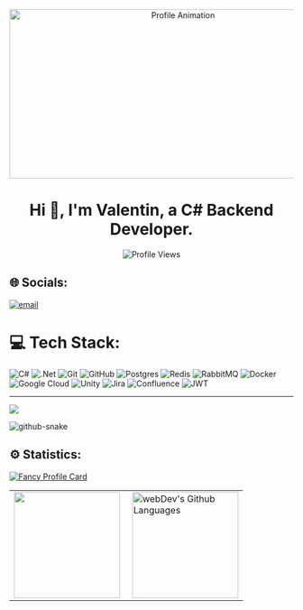 <div align="center">
    <img src="https://user-images.githubusercontent.com/74038190/225813708-98b745f2-7d22-48cf-9150-083f1b00d6c9.gif" alt="Profile Animation" width="600" height="300">
</div>

<div align="center">
    <h1>Hi 👋, I'm Valentin, a C# Backend Developer.</h1>
</div>

<p align="center">
    <img src="https://komarev.com/ghpvc/?username=valentinedfl&label=Profile%20views&color=0e75b6&style=flat" alt="Profile Views">
</p>

## 🌐 Socials:
[![email](https://img.shields.io/badge/Email-D14836?logo=gmail&logoColor=white)](mailto:zolotuhavalentin@gmail.com) 

# 💻 Tech Stack:
![C#](https://img.shields.io/badge/c%23-%23239120.svg?style=for-the-badge&logo=csharp&logoColor=white) ![.Net](https://img.shields.io/badge/.NET-5C2D91?style=for-the-badge&logo=.net&logoColor=white) ![Git](https://img.shields.io/badge/git-%23F05033.svg?style=for-the-badge&logo=git&logoColor=white) ![GitHub](https://img.shields.io/badge/github-%23121011.svg?style=for-the-badge&logo=github&logoColor=white) ![Postgres](https://img.shields.io/badge/postgres-%23316192.svg?style=for-the-badge&logo=postgresql&logoColor=white) ![Redis](https://img.shields.io/badge/redis-%23DD0031.svg?style=for-the-badge&logo=redis&logoColor=white) ![RabbitMQ](https://img.shields.io/badge/rabbitmq-FF6600?style=for-the-badge&logo=rabbitmq&logoColor=white) ![Docker](https://img.shields.io/badge/docker-%230db7ed.svg?style=for-the-badge&logo=docker&logoColor=white) ![Google Cloud](https://img.shields.io/badge/GoogleCloud-%234285F4.svg?style=for-the-badge&logo=google-cloud&logoColor=white) ![Unity](https://img.shields.io/badge/unity-%23000000.svg?style=for-the-badge&logo=unity&logoColor=white) ![Jira](https://img.shields.io/badge/jira-%230A0FFF.svg?style=for-the-badge&logo=jira&logoColor=white) ![Confluence](https://img.shields.io/badge/confluence-%23172BF4.svg?style=for-the-badge&logo=confluence&logoColor=white)
![JWT](https://img.shields.io/badge/JWT-black?style=for-the-badge&logo=JSON%20web%20tokens)

---
[![](https://visitcount.itsvg.in/api?id=ValentineDFL&icon=0&color=0)](https://visitcount.itsvg.in)

<picture>
  <source media="(prefers-color-scheme: dark)" srcset="https://raw.githubusercontent.com/tobiasmeyhoefer/tobiasmeyhoefer/output/github-snake-dark.svg" />
  <source media="(prefers-color-scheme: light)" srcset="https://raw.githubusercontent.com/tobiasmeyhoefer/tobiasmeyhoefer/output/github-snake.svg" />
  <img alt="github-snake" src="https://raw.githubusercontent.com/tobiasmeyhoefer/tobiasmeyhoefer/output/github-snake.svg" />
</picture>

## ⚙️ Statistics:

[![Fancy Profile Card](https://fancy-readme-stats.vercel.app/api?username=ValentineDFL&theme=forest_winter&footer=&show_icons=true&title=ValentineDFL&description=Backend-developer&include_all_commits=true&show_icons=true)](https://github.com/maximjsx/fancy-readme-stats)

<table>
  <tr>
    <td>
     <img height="188px" align="Left" src="https://github-profile-summary-cards.vercel.app/api/cards/profile-details?username=ValentineDFL&theme=github_dark"/>
    </td>
    <td>
      <img height="188px" align="right" alt="webDev's Github Languages" src="http://github-profile-summary-cards.vercel.app/api/cards/repos-per-language?username=ValentineDFL&theme=github_dark&exclude={exclude}" />
    </td>
  </tr>
</table>
